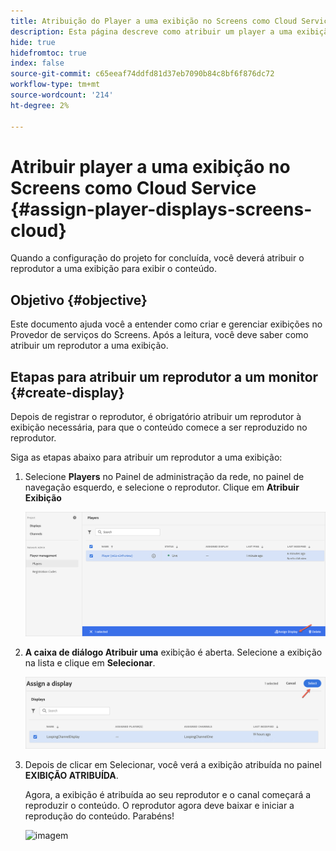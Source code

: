 ```yaml
---
title: Atribuição do Player a uma exibição no Screens como Cloud Service
description: Esta página descreve como atribuir um player a uma exibição no Screens como Cloud Service.
hide: true
hidefromtoc: true
index: false
source-git-commit: c65eeaf74ddfd81d37eb7090b84c8bf6f876dc72
workflow-type: tm+mt
source-wordcount: '214'
ht-degree: 2%

---
```



# Atribuir player a uma exibição no Screens como Cloud Service {#assign-player-displays-screens-cloud}

Quando a configuração do projeto for concluída, você deverá atribuir o reprodutor a uma exibição para exibir o conteúdo.

## Objetivo {#objective}

Este documento ajuda você a entender como criar e gerenciar exibições no Provedor de serviços do Screens. Após a leitura, você deve saber como atribuir um reprodutor a uma exibição.

## Etapas para atribuir um reprodutor a um monitor {#create-display}

Depois de registrar o reprodutor, é obrigatório atribuir um reprodutor à exibição necessária, para que o conteúdo comece a ser reproduzido no reprodutor.

Siga as etapas abaixo para atribuir um reprodutor a uma exibição:

1. Selecione **Players** no Painel de administração da rede, no painel de navegação esquerdo, e selecione o reprodutor. Clique em **Atribuir Exibição**

   ![imagem](/help/screens-cloud/assets/player/register-player7.png)

1. **A caixa de diálogo Atribuir uma** exibição é aberta. Selecione a exibição na lista e clique em **Selecionar**.

   ![imagem](/help/screens-cloud/assets/player/register-player8.png)

1. Depois de clicar em Selecionar, você verá a exibição atribuída no painel **EXIBIÇÃO ATRIBUÍDA**.

   Agora, a exibição é atribuída ao seu reprodutor e o canal começará a reproduzir o conteúdo. O reprodutor agora deve baixar e iniciar a reprodução do conteúdo. Parabéns!

   ![imagem](/help/screens-cloud/assets/player/output.gif)

